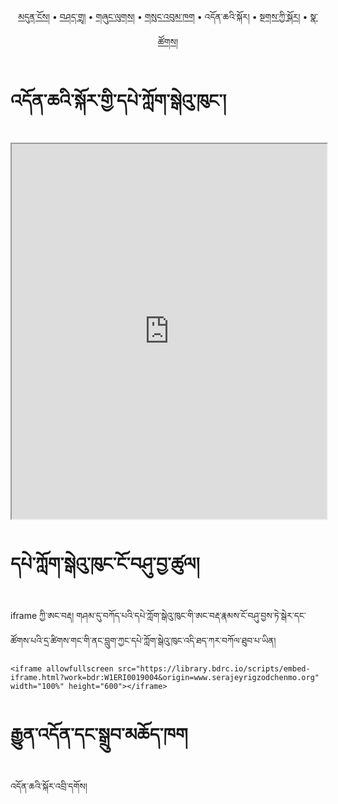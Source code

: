 <p align="center">
  <a href="https://bdrc-reader.github.io/serajey/">མདུན་ངོས།</a> • <a href="https://bdrc-reader.github.io/serajey/shadra">བཤད་གྲྭ།</a> • <a href="https://bdrc-reader.github.io/serajey/shunglug">གཞུང་ལུགས།</a>  • <a href="https://bdrc-reader.github.io/serajey/sungbum">གསུང་འབུམ་ཁག</a> • <span>འདོན་ཆའི་སྐོར།</span> • <a href="https://bdrc-reader.github.io/serajey/tantra">སྔགས་ཀྱི་སྐོར།</a> •  <a href="https://bdrc-reader.github.io/serajey/natsok">སྣ་ཚོགས།</a></p>

# འདོན་ཆའི་སྐོར་གྱི་དཔེ་ཀློག་སྒེའུ་ཁུང་།

<iframe allowfullscreen src="https://library.bdrc.io/scripts/embed-iframe.html?work=bdr:W1ERI0019004&origin=website.com" width="100%" height="600"></iframe>

<br>

# དཔེ་ཀློག་སྒེའུ་ཁུང་ངོ་བཤུ་བྱ་ཚུལ།

iframe ཀྱི་ཨང་བརྡ། གཤམ་དུ་བཀོད་པའི་དཔེ་ཀློག་སྒེའུ་ཁུང་གི་ཨང་བརྡ་རྣམས་ངོ་བཤུ་བྱས་ཏེ་སྒེར་དང་ཚོགས་པའི་དྲ་ཚིགས་གང་གི་ནང་བླུག་ཀྱང་དཔེ་ཀློག་སྒེའུ་ཁུང་འདི་ཐད་ཀར་བཀོལ་ཐུབ་པ་ཡིན།

```
<iframe allowfullscreen src="https://library.bdrc.io/scripts/embed-iframe.html?work=bdr:W1ERI0019004&origin=www.serajeyrigzodchenmo.org" width="100%" height="600"></iframe>
```

# རྒྱུན་འདོན་དང་སྒྲུབ་མཆོད་ཁག

འདོན་ཆའི་སྐོར་འབྲི་དགོས།
